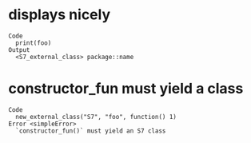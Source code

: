 # displays nicely

    Code
      print(foo)
    Output
      <S7_external_class> package::name

# constructor_fun must yield a class

    Code
      new_external_class("S7", "foo", function() 1)
    Error <simpleError>
      `constructor_fun()` must yield an S7 class

